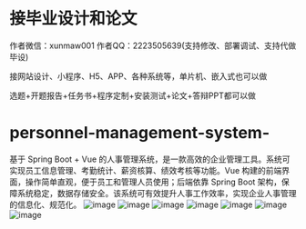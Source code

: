 # 接毕业设计和论文
作者微信：xunmaw001  作者QQ：2223505639(支持修改、部署调试、支持代做毕设)

接网站设计、小程序、H5、APP、各种系统等，单片机、嵌入式也可以做

选题+开题报告+任务书+程序定制+安装测试+论文+答辩PPT都可以做
# personnel-management-system-
基于 Spring Boot + Vue 的人事管理系统，是一款高效的企业管理工具。系统可实现员工信息管理、考勤统计、薪资核算、绩效考核等功能。Vue 构建的前端界面，操作简单直观，便于员工和管理人员使用；后端依靠 Spring Boot 架构，保障系统稳定，数据存储安全。该系统可有效提升人事工作效率，实现企业人事管理的信息化、规范化。
![image](https://github.com/user-attachments/assets/d0f09d83-2c70-477d-b727-5887fe37e09a)
![image](https://github.com/user-attachments/assets/8c3eb6f8-089b-4aeb-b5a7-610be1bffb22)
![image](https://github.com/user-attachments/assets/081887df-bb48-4998-8da2-9eb58629be1a)
![image](https://github.com/user-attachments/assets/3c4a7faa-4c3e-4cda-b6d1-4d55206186dc)
![image](https://github.com/user-attachments/assets/9c5ac6a4-c7db-4129-ba98-b72110463e61)
![image](https://github.com/user-attachments/assets/95f337c6-3f9f-4a57-8529-4bdccdb2c684)
![image](https://github.com/user-attachments/assets/a4a98888-84d3-48bc-b704-790f745e26ce)
